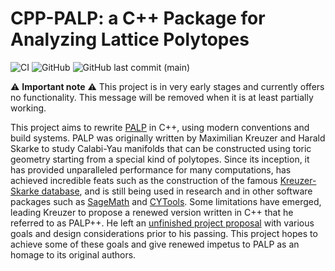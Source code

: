 # CPP-PALP: a C++ Package for Analyzing Lattice Polytopes

![CI](https://github.com/ariostas/cpp-palp/actions/workflows/ci.yml/badge.svg) ![GitHub](https://img.shields.io/github/license/ariostas/cpp-palp) ![GitHub last commit (main)](https://img.shields.io/github/last-commit/ariostas/cpp-palp/main)

:warning:  **Important note** :warning: This project is in very early stages and currently offers no functionality. This message will be removed when it is at least partially working.

This project aims to rewrite [PALP](http://hep.itp.tuwien.ac.at/~kreuzer/CY/CYpalp.html) in C++, using modern conventions and build systems. PALP was originally written by Maximilian Kreuzer and Harald Skarke to study Calabi-Yau manifolds that can be constructed using toric geometry starting from a special kind of polytopes. Since its inception, it has provided unparalleled performance for many computations, has achieved incredible feats such as the construction of the famous [Kreuzer-Skarke database](http://hep.itp.tuwien.ac.at/~kreuzer/CY/), and is still being used in research and in other software packages such as [SageMath](https://www.sagemath.org/) and [CYTools](https://cy.tools). Some limitations have emerged, leading Kreuzer to propose a renewed version written in C++ that he referred to as PALP++. He left an [unfinished project proposal](http://hep.itp.tuwien.ac.at/~www/palp++.pdf) with various goals and design considerations prior to his passing. This project hopes to achieve some of these goals and give renewed impetus to PALP as an homage to its original authors.
